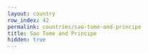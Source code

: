 ```yaml
---
layout: country
row_index: 42
permalink: countries/sao-tome-and-principe
title: Sao Tome and Principe
hidden: true
---
```

